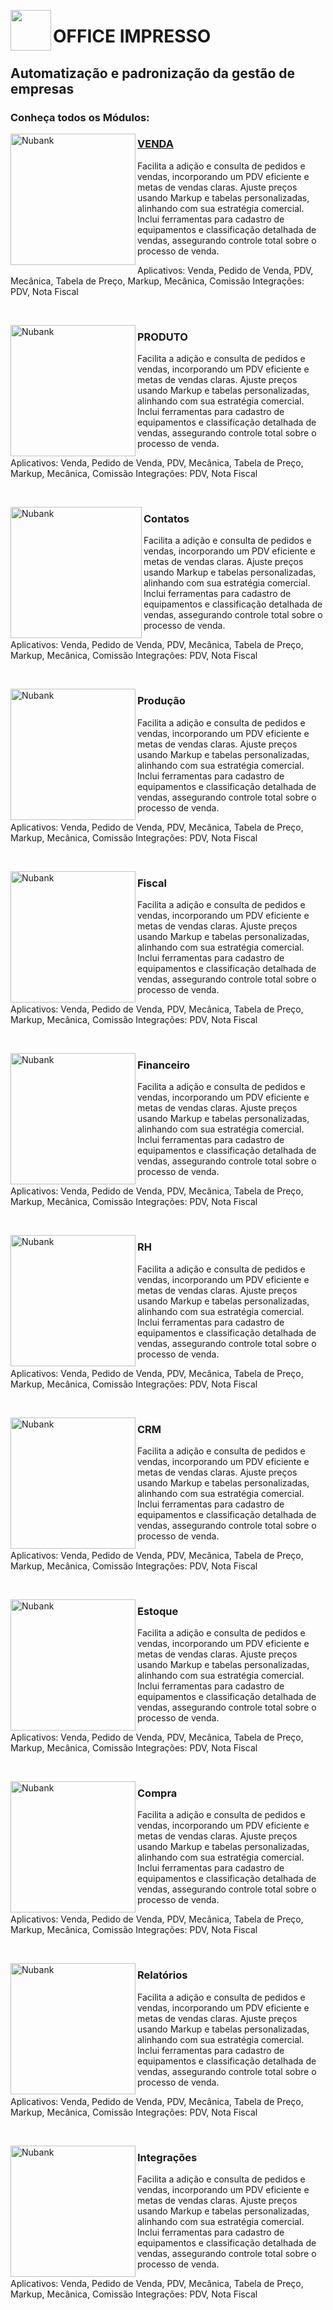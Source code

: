 

<p> <img height="65" align="left" src="https://github.com/wagnerra23/Docs/assets/162313611/13f02228-f41c-4195-bea8-ad3d5f970d16"/> <h1>OFFICE IMPRESSO</h1> 
<h2>Automatização e padronização da gestão de empresas </h2>

<h3>Conheça todos os Módulos:</h3>

[<img align="left" height="210px" width="200px" alt="Nubank" src="https://nubank.com.br/images/nu-icon.png?v=2"/>](https://nubank.com.br/)

<h3> <a href="https://oimpresso.com/ajuda/"> VENDA</h3> </a>
Facilita a adição e consulta de pedidos e vendas, incorporando um PDV eficiente e metas de vendas claras. Ajuste preços usando Markup e tabelas personalizadas, alinhando com sua estratégia comercial. Inclui ferramentas para cadastro de equipamentos e classificação detalhada de vendas, assegurando controle total sobre o processo de venda.<p>
Aplicativos: Venda, Pedido de Venda, PDV, Mecânica, Tabela de Preço, Markup, Mecânica, Comissão
Integrações: PDV, Nota Fiscal <p>
<br/> 

[<img align="left" height="210px" width="200px" alt="Nubank" src="https://nubank.com.br/images/nu-icon.png?v=2"/>](https://nubank.com.br/)
<h3>PRODUTO</h3>
Facilita a adição e consulta de pedidos e vendas, incorporando um PDV eficiente e metas de vendas claras. Ajuste preços usando Markup e tabelas personalizadas, alinhando com sua estratégia comercial. Inclui ferramentas para cadastro de equipamentos e classificação detalhada de vendas, assegurando controle total sobre o processo de venda.<p>
Aplicativos: Venda, Pedido de Venda, PDV, Mecânica, Tabela de Preço, Markup, Mecânica, Comissão Integrações: PDV, Nota Fiscal <p>
<br/>


[<img align="left" height="210px" width="210px" alt="Nubank" src="https://nubank.com.br/images/nu-icon.png?v=2"/>](https://nubank.com.br/) 
<h3>Contatos</h3>
Facilita a adição e consulta de pedidos e vendas, incorporando um PDV eficiente e metas de vendas claras. Ajuste preços usando Markup e tabelas personalizadas, alinhando com sua estratégia comercial. Inclui ferramentas para cadastro de equipamentos e classificação detalhada de vendas, assegurando controle total sobre o processo de venda.<p>
Aplicativos: Venda, Pedido de Venda, PDV, Mecânica, Tabela de Preço, Markup, Mecânica, Comissão Integrações: PDV, Nota Fiscal <p>
<br/>


[<img align="left" height="210px" width="200px" alt="Nubank" src="https://nubank.com.br/images/nu-icon.png?v=2"/>](https://nubank.com.br/)
<h3>Produção</h3>
Facilita a adição e consulta de pedidos e vendas, incorporando um PDV eficiente e metas de vendas claras. Ajuste preços usando Markup e tabelas personalizadas, alinhando com sua estratégia comercial. Inclui ferramentas para cadastro de equipamentos e classificação detalhada de vendas, assegurando controle total sobre o processo de venda.<p>
Aplicativos: Venda, Pedido de Venda, PDV, Mecânica, Tabela de Preço, Markup, Mecânica, Comissão Integrações: PDV, Nota Fiscal <p>
<br/>

[<img align="left" height="210px" width="200px" alt="Nubank" src="https://nubank.com.br/images/nu-icon.png?v=2"/>](https://nubank.com.br/)
<h3>Fiscal</h3>
Facilita a adição e consulta de pedidos e vendas, incorporando um PDV eficiente e metas de vendas claras. Ajuste preços usando Markup e tabelas personalizadas, alinhando com sua estratégia comercial. Inclui ferramentas para cadastro de equipamentos e classificação detalhada de vendas, assegurando controle total sobre o processo de venda.<p>
Aplicativos: Venda, Pedido de Venda, PDV, Mecânica, Tabela de Preço, Markup, Mecânica, Comissão Integrações: PDV, Nota Fiscal <p>
<br/>

[<img align="left" height="210px" width="200px" alt="Nubank" src="https://nubank.com.br/images/nu-icon.png?v=2"/>](https://nubank.com.br/)
<h3>Financeiro</h3>
Facilita a adição e consulta de pedidos e vendas, incorporando um PDV eficiente e metas de vendas claras. Ajuste preços usando Markup e tabelas personalizadas, alinhando com sua estratégia comercial. Inclui ferramentas para cadastro de equipamentos e classificação detalhada de vendas, assegurando controle total sobre o processo de venda.<p>
Aplicativos: Venda, Pedido de Venda, PDV, Mecânica, Tabela de Preço, Markup, Mecânica, Comissão Integrações: PDV, Nota Fiscal <p>
<br/>

[<img align="left" height="210px" width="200px" alt="Nubank" src="https://nubank.com.br/images/nu-icon.png?v=2"/>](https://nubank.com.br/)
<h3>RH</h3>
Facilita a adição e consulta de pedidos e vendas, incorporando um PDV eficiente e metas de vendas claras. Ajuste preços usando Markup e tabelas personalizadas, alinhando com sua estratégia comercial. Inclui ferramentas para cadastro de equipamentos e classificação detalhada de vendas, assegurando controle total sobre o processo de venda.<p>
Aplicativos: Venda, Pedido de Venda, PDV, Mecânica, Tabela de Preço, Markup, Mecânica, Comissão Integrações: PDV, Nota Fiscal <p>
<br/>

[<img align="left" height="210px" width="200px" alt="Nubank" src="https://nubank.com.br/images/nu-icon.png?v=2"/>](https://nubank.com.br/)
<h3>CRM</h3>
Facilita a adição e consulta de pedidos e vendas, incorporando um PDV eficiente e metas de vendas claras. Ajuste preços usando Markup e tabelas personalizadas, alinhando com sua estratégia comercial. Inclui ferramentas para cadastro de equipamentos e classificação detalhada de vendas, assegurando controle total sobre o processo de venda.<p>
Aplicativos: Venda, Pedido de Venda, PDV, Mecânica, Tabela de Preço, Markup, Mecânica, Comissão Integrações: PDV, Nota Fiscal <p>
<br/>

[<img align="left" height="210px" width="200px" alt="Nubank" src="https://nubank.com.br/images/nu-icon.png?v=2"/>](https://nubank.com.br/)
<h3>Estoque</h3>
Facilita a adição e consulta de pedidos e vendas, incorporando um PDV eficiente e metas de vendas claras. Ajuste preços usando Markup e tabelas personalizadas, alinhando com sua estratégia comercial. Inclui ferramentas para cadastro de equipamentos e classificação detalhada de vendas, assegurando controle total sobre o processo de venda.<p>
Aplicativos: Venda, Pedido de Venda, PDV, Mecânica, Tabela de Preço, Markup, Mecânica, Comissão Integrações: PDV, Nota Fiscal <p>
<br/>

[<img align="left" height="210px" width="200px" alt="Nubank" src="https://nubank.com.br/images/nu-icon.png?v=2"/>](https://nubank.com.br/)
<h3>Compra</h3>
Facilita a adição e consulta de pedidos e vendas, incorporando um PDV eficiente e metas de vendas claras. Ajuste preços usando Markup e tabelas personalizadas, alinhando com sua estratégia comercial. Inclui ferramentas para cadastro de equipamentos e classificação detalhada de vendas, assegurando controle total sobre o processo de venda.<p>
Aplicativos: Venda, Pedido de Venda, PDV, Mecânica, Tabela de Preço, Markup, Mecânica, Comissão Integrações: PDV, Nota Fiscal <p>
<br/>

[<img align="left" height="210px" width="200px" alt="Nubank" src="https://nubank.com.br/images/nu-icon.png?v=2"/>](https://nubank.com.br/)
<h3>Relatórios</h3>
Facilita a adição e consulta de pedidos e vendas, incorporando um PDV eficiente e metas de vendas claras. Ajuste preços usando Markup e tabelas personalizadas, alinhando com sua estratégia comercial. Inclui ferramentas para cadastro de equipamentos e classificação detalhada de vendas, assegurando controle total sobre o processo de venda.<p>
Aplicativos: Venda, Pedido de Venda, PDV, Mecânica, Tabela de Preço, Markup, Mecânica, Comissão Integrações: PDV, Nota Fiscal <p>
<br/>

[<img align="left" height="210px" width="200px" alt="Nubank" src="https://nubank.com.br/images/nu-icon.png?v=2"/>](https://nubank.com.br/)
<h3>Integrações</h3>
Facilita a adição e consulta de pedidos e vendas, incorporando um PDV eficiente e metas de vendas claras. Ajuste preços usando Markup e tabelas personalizadas, alinhando com sua estratégia comercial. Inclui ferramentas para cadastro de equipamentos e classificação detalhada de vendas, assegurando controle total sobre o processo de venda.<p>
Aplicativos: Venda, Pedido de Venda, PDV, Mecânica, Tabela de Preço, Markup, Mecânica, Comissão Integrações: PDV, Nota Fiscal <p>
<br/>
